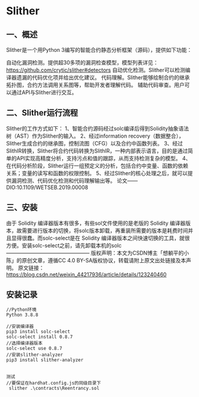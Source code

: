 # Slither

## 一、概述

Slither是一个用Python 3编写的智能合约静态分析框架（源码），提供如下功能：

自动化漏洞检测。提供超30多项的漏洞检查模型，模型列表详见：https://github.com/crytic/slither#detectors
自动优化检测。Slither可以检测编译器遗漏的代码优化项并给出优化建议。
代码理解。Slither能够绘制合约的继承拓扑图，合约方法调用关系图等，帮助开发者理解代码。
辅助代码审查。用户可以通过API与Slither进行交互。

## 二、Slither运行流程

Slither的工作方式如下：
1、智能合约源码经过solc编译后得到Solidity抽象语法树（AST）作为Slither的输入。
2、经过information recovery（数据整合），Slither生成合约的继承图，控制流图（CFG）以及合约中函数列表。
3、经过SlithIR转换，Slither将合约代码转换为SlithIR，一种内部表示语言，目的是通过简单的API实现高精度分析，支持污点和值的跟踪，从而支持检测复杂的模型。
4、在代码分析阶段，Slither运行一组预定义的分析，包括合约中变量、函数的依赖关系；变量的读写和函数的权限控制。
5、经过Slither的核心处理之后，就可以提供漏洞检测、代码优化检测和代码理解输出等。
论文——DIO:10.1109/WETSEB.2019.00008

## 三、安装

由于 Solidity 编译器版本有很多，有些sol文件使用的是老版的 Solidity 编译器版本，故需要进行版本的切换，将solc版本卸载，再重装所需要的版本是耗费时间并且显得很蠢。而solc-select是在 Solidity 编译器版本之间快速切换的工具，就很方便。安装solc-select之前，请先卸载本机的solc
————————————————
版权声明：本文为CSDN博主「想躺平的小陈」的原创文章，遵循CC 4.0 BY-SA版权协议，转载请附上原文出处链接及本声明。
原文链接：https://blog.csdn.net/weixin_44217936/article/details/123240460


## 安装记录

```text
//Python环境
Python 3.8.8

//安装编译器
pip3 install solc-select
solc-select install 0.8.7
//选择编译器版本
solc-select use 0.8.7
//安装slither-analyzer
pip3 install slither-analyzer


测试 
//要保证在hardhat.config.js的同级目录下
 slither .\contracts\Reentrancy.sol
```